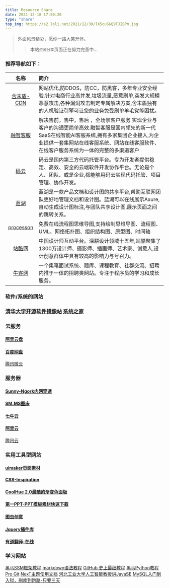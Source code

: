 ```yaml
---
title: Resource Share
date: 2021-12-18 17:50:20
type: "share"
top_img: https://s2.loli.net/2021/12/30/lX5cuSGQ9TJIBPm.jpg
---
```

> 外面风景精彩，愿你一路大笑开怀。
>>本站`资源分享`页面正在努力完善中...

### 推荐导航如下：


| 名称 | 简介 |
| :----:| :---- |
| [舍末盾-CDN][26] | 网站优化,防DDOS，防CC，防黑客，多年专业安全经验.针对电商行业高并发,垃圾流量,恶意刷单,突发大规模恶意攻击,各种漏洞攻击制定专属解决方案,舍末盾独有的人机验证引擎可让您的业务免受刷单羊毛党等困扰。 |
| [融智客服][27] | 解决售前，售中，售后 ，全场景客户服务 实现企业与客户的沟通更简单高效.融智客服是国内领先的新一代SaaS在线智能AI客服系统,拥有多家集团企业接入,为企业提供一套集网站在线客服系统、网站在线客服软件、在线客户服务系统为一体的完整的多渠道客户 |
| [码云][28] | 码云是国内第三方代码托管平台。专为开发者提供稳定、高效、安全的云端软件开发协作平台。无论是个人、团队、或是企业,都能够用码云实现代码托管、项目管理、协作开发。 | 
| [蓝湖][29] | 蓝湖是一款产品文档和设计图的共享平台,帮助互联网团队更好地管理文档和设计图。蓝湖可以在线展示Axure,自动生成设计图标注,与团队共享设计图,展示页面之间的跳转关系。 | 
| [processon][30] | 免费在线流程图思维导图,支持绘制思维导图、流程图、UML、网络拓扑图、组织结构图、原型图、时间轴 |  
| [站酷网][31] | 中国设计师互动平台。深耕设计领域十五年,站酷聚集了1300万设计师、摄影师、插画师、艺术家、创意人,设计创意群体中具有较高的影响力与号召力。 | 
| [牛客网][32] | 一个集笔面试系统、题库、课程教育、社群交流、招聘内推于一体的招聘类网站。专注于程序员的学习和成长服务。 | 


### 软件/系统的网站


### [清华大学开源软件镜像站][1]  [系统之家][4]

### 云服务

#### [阿里云盘][11]


#### [百度网盘][12]

 [腾讯微云][13]


### 服务器


#### [Sunny-Ngork内网穿透][3] 

#### [SM.MS图床][22] 
 
#### [七牛云][23] 
 
 
#### [阿里云][24] 
 
 
[腾讯云][25]




### 实用工具型网站


#### [uimaker页面素材][5] 

#### [CSS-Inspiration][6] 

#### [CoolHue 2.0最酷的渐变色面板][7] 

#### [第一PPT-PPT模板素材快速下载][14] 

#### [图虫创意][15]

#### [Jquery插件库][16]

#### [有道翻译-在线][19]



### 学习网站



[黑马SSM框架教程][8] 
[markdown语法教程][9] 
[GitHub 史上最细教程][10] 
[黑马Python教程][11] 
[Pro Git][17] 
[NexT主题使用文档][18] 
[河北工业大学人工智能教授讲JavaSE][20]
[MySQL入门到入狱，删库到跑路-只要三天][21]



[1]: https://mirrors.tuna.tsinghua.edu.cn/anaconda/archive/
[2]: https://mirrors.tuna.tsinghua.edu.cn/anaconda/archive/
[3]: https://www.ngrok.cc/login.html
[4]: http://www.xitongzhijia.net/soft/
[5]: http://www.uimaker.com/uimakerdown/logindesign/
[6]: https://chokcoco.github.io/CSS-Inspiration/#/./cssdoodle/bg-artist-clippath
[7]: https://webkul.github.io/coolhue/
[8]: https://www.bilibili.com/video/BV1WZ4y1P7Bp?p=25
[9]: https://www.bilibili.com/video/BV1B64y1s7Mu?p=2
[10]: https://www.bilibili.com/video/BV1Xx411m7kn?p=4
[11]: https://www.bilibili.com/video/BV1ex411x7Em?from=search&seid=10458905230524397212&spm_id_from=333.337.0.0
[12]: https://pan.baidu.com/
[13]: https://www.weiyun.com/
[14]: https://www.1ppt.com/
[15]: https://stock.tuchong.com/
[16]: https://www.jq22.com/
[17]: http://iissnan.com/progit/
[18]: http://theme-next.iissnan.com/getting-started.html
[19]: https://fanyi.youdao.com/
[20]: https://www.bilibili.com/video/BV1nZ4y1G7g1?p=1
[21]: https://www.bilibili.com/video/BV1GP4y1h7Zj?p=1
[22]: https://sm.ms/
[23]: https://www.qiniu.com/
[24]: https://www.aliyun.com/
[25]: https://cloud.tencent.com/product/cvm?from=13950
[26]: https://www.wafcloud.net/
[27]: https://www.aichat.net/
[28]: https://gitee.com          
[29]: https://lanhuapp.com/  
[30]: https://www.processon.com/
[31]: https://www.zcool.com.cn/discover
[32]: https://www.nowcoder.com/contestRoom